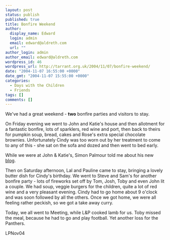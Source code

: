 ```yaml
---
layout: post
status: publish
published: true
title: Bonfire Weekend
author:
  display_name: Edward
  login: admin
  email: edward@aldreth.com
  url: ""
author_login: admin
author_email: edward@aldreth.com
wordpress_id: 46
wordpress_url: http://tarrant.org.uk/2004/11/07/bonfire-weekend/
date: "2004-11-07 16:55:00 +0000"
date_gmt: "2004-11-07 15:55:00 +0000"
categories:
  - Days with the Children
  - Friends
tags: []
comments: []
---
```


<p>We've had a great weekend - <b>two</b> bonfire parties and visitors to stay.</p>
<p>On Friday evening we went to John and Katie's house and then allotment for a fantastic bonfire, lots of sparklers, red wine and port, then back to theirs for pumpkin soup, bread, cakes and Rose's extra special chocolate brownies.  Unfortunately Cindy was too worn out by her treatment to come to any of this - she sat on the sofa and dozed and then went to bed early.</p>
<p>While we were at John & Katie's, Simon Palmour told me about his new <a href="https://palmour.blogspot.com/">blog</a>.</p>
<p>Then on Saturday afternoon, Lal and Pauline came to stay, bringing a lovely butter dish for Cindy's birthday.  We went to Steve and Sam's for another bonfire party - lots of fireworks set off by Tom, Josh, Toby and even John lit a couple.  We had soup, veggie burgers for the children, quite a lot of red wine and a very pleasant evening.  Cindy had to go home about 9 o'clock and was soon followed by all the others.  Once we got home, we were all feeling rather peckish, so we got a take away curry.</p>
<p>Today, we all went to Meeting, while L&P cooked lamb for us.  Toby missed the meal, because he had to go and play football.  Yet another loss for the Panthers.</p>
<p><wpg2>LPNov04</wpg2></p>
